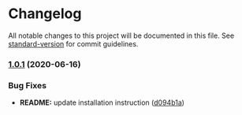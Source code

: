 # Changelog

All notable changes to this project will be documented in this file. See [standard-version](https://github.com/conventional-changelog/standard-version) for commit guidelines.

### [1.0.1](https://github.com/atton16/validator-decorators/compare/v1.0.0...v1.0.1) (2020-06-16)


### Bug Fixes

* **README:** update installation instruction ([d094b1a](https://github.com/atton16/validator-decorators/commit/d094b1ad0eed245f220033110da22683c6e29fc7))
